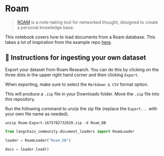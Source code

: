 # Roam

>[ROAM](https://roamresearch.com/) is a note-taking tool for networked thought, designed to create a personal knowledge base.

This notebook covers how to load documents from a Roam database. This takes a lot of inspiration from the example repo [here](https://github.com/JimmyLv/roam-qa).

## 🧑 Instructions for ingesting your own dataset

Export your dataset from Roam Research. You can do this by clicking on the three dots in the upper right hand corner and then clicking `Export`.

When exporting, make sure to select the `Markdown & CSV` format option.

This will produce a `.zip` file in your Downloads folder. Move the `.zip` file into this repository.

Run the following command to unzip the zip file (replace the `Export...` with your own file name as needed).

```shell
unzip Roam-Export-1675782732639.zip -d Roam_DB
```



```python
from langchain_community.document_loaders import RoamLoader
```


```python
loader = RoamLoader("Roam_DB")
```


```python
docs = loader.load()
```
